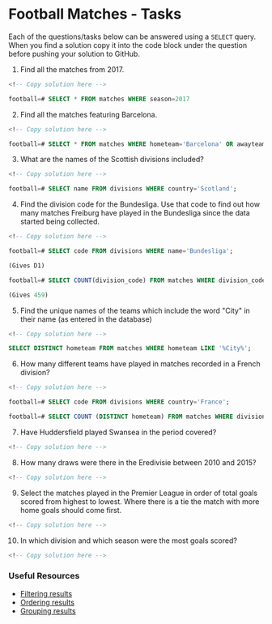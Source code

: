 # Football Matches - Tasks

Each of the questions/tasks below can be answered using a `SELECT` query. When you find a solution copy it into the code block under the question before pushing your solution to GitHub.

1) Find all the matches from 2017.

```sql
<!-- Copy solution here -->

football=# SELECT * FROM matches WHERE season=2017


```

2) Find all the matches featuring Barcelona.

```sql
<!-- Copy solution here -->

football=# SELECT * FROM matches WHERE hometeam='Barcelona' OR awayteam ='Barcelona';


```

3) What are the names of the Scottish divisions included?

```sql
<!-- Copy solution here -->

football=# SELECT name FROM divisions WHERE country='Scotland';


```

4) Find the division code for the Bundesliga. Use that code to find out how many matches Freiburg have played in the Bundesliga since the data started being collected.

```sql
<!-- Copy solution here -->

football=# SELECT code FROM divisions WHERE name='Bundesliga';

(Gives D1)

football=# SELECT COUNT(division_code) FROM matches WHERE division_code='D1' AND hometeam='Freiburg' OR awayteam='Freiburg'

(Gives 459)

```

5) Find the unique names of the teams which include the word "City" in their name (as entered in the database)

```sql
<!-- Copy solution here -->

SELECT DISTINCT hometeam FROM matches WHERE hometeam LIKE '%City%';


```

6) How many different teams have played in matches recorded in a French division?

```sql
<!-- Copy solution here -->

football=# SELECT code FROM divisions WHERE country='France';

football=# SELECT COUNT (DISTINCT hometeam) FROM matches WHERE division_code='F1' OR division_code='F2';

```

7) Have Huddersfield played Swansea in the period covered?

```sql
<!-- Copy solution here -->


```

8) How many draws were there in the Eredivisie between 2010 and 2015?

```sql
<!-- Copy solution here -->


```

9) Select the matches played in the Premier League in order of total goals scored from highest to lowest. Where there is a tie the match with more home goals should come first.

```sql
<!-- Copy solution here -->


```

10) In which division and which season were the most goals scored?

```sql
<!-- Copy solution here -->


```

### Useful Resources

- [Filtering results](https://www.w3schools.com/sql/sql_where.asp)
- [Ordering results](https://www.w3schools.com/sql/sql_orderby.asp)
- [Grouping results](https://www.w3schools.com/sql/sql_groupby.asp)
